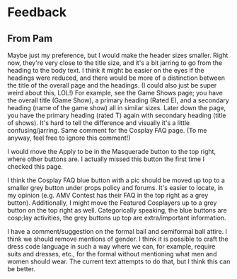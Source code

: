 # Feedback

## From Pam
Maybe just my preference, but I would make the header sizes smaller. Right now, they're very close to the title size, and it's a bit jarring to go from the heading to the body text. I think it might be easier on the eyes if the headings were reduced, and there would be more of a distinction between the title of the overall page and the headings. (I could also just be super weird about this, LOL!) For example, see the Game Shows page; you have the overall title (Game Show), a primary heading (Rated E), and a secondary heading (name of the game show) all in similar sizes. Later down the page, you have the primary heading (rated T) again with secondary heading (title of shows). It's hard to tell the difference and visually it's a little confusing/jarring. Same comment for the Cosplay FAQ page. (To me anyway, feel free to ignore this comment!)

I would move the Apply to be in the Masquerade button to the top right, where other buttons are. I actually missed this button the first time I checked this page.

I think the Cosplay FAQ blue button with a pic should be moved up top to a smaller grey button under props policy and forums. It's easier to locate, in my opinion (e.g. AMV Contest has their FAQ in the top right as a grey button). Additionally, I might move the Featured Cosplayers up to a grey button on the top right as well. Categorically speaking, the blue buttons are cosp;lay activities, the grey buttons up top are extra/important information.

I have a comment/suggestion on the formal ball and semiformal ball attire. I think we should remove mentions of gender. I think it is possible to craft the dress code language in such a way where we can, for example, require suits and dresses, etc., for the formal without mentioning what men and women should wear. The current text attempts to do that, but I think this can be better.
